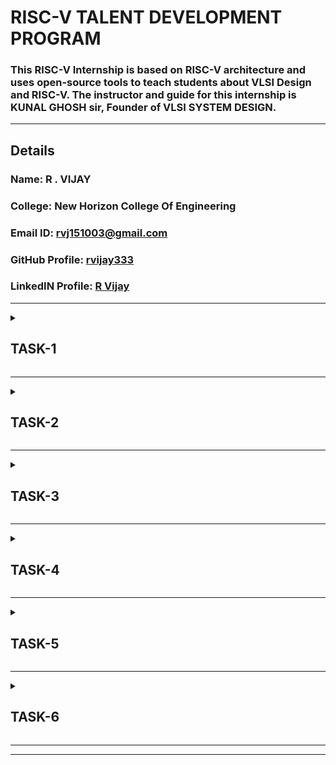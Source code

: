 # RISC-V TALENT DEVELOPMENT PROGRAM

### This RISC-V Internship is based on RISC-V architecture and uses open-source tools to teach students about VLSI Design and RISC-V. The instructor and guide for this internship is KUNAL GHOSH sir, Founder of VLSI SYSTEM DESIGN.

---

## Details

### Name: R . VIJAY
### College: New Horizon College Of Engineering
### Email ID: rvj151003@gmail.com
### GitHub Profile: [rvijay333](https://github.com/rvijay333)
### LinkedIN Profile: [R Vijay](https://www.linkedin.com/in/r-vijay-5085022a4)

---


<details>
<summary><h2><strong>TASK-1</strong></h2></summary>

## Description
This is the TASK 1.  
The code is first typed in the *leafpad editor*.  

The C code is run in the RISC-V compiler using the -O1 optimization flag. It is seen here that at the main block, the number of instruction sets is *15*.

Similarly, we run the C code in the RISC-V compiler using the -Ofast optimization flag. It can be seen that the number of instructions has reduced to *12 instruction sets*, which indicates that the processing speed increases.

### Example: 
- *Main ending address* = 101B0  
- *Main starting address* = 10184  
  Subtracting them:  
  101B0 - 10184 = 2C  
  2C ÷ 4 = 0B (11 instructions) using -Ofast.

Similarly, when we repeat the process using -Ofast, the instructions reduce, indicating a faster way.

---

## Screenshots Task 1
<details>
  <br>
  
![ Screenshot 1](https://github.com/rvijay333/RISC-V-Talent-Development-Program/blob/main/VirtualBox_vsdworkshop_code_sumoneton.png)
  
![ Screenshot 2](https://github.com/rvijay333/RISC-V-Talent-Development-Program/blob/main/VirtualBox_vsdworkshop_codeofast.png)

![ Screenshot 3](https://github.com/rvijay333/RISC-V-Talent-Development-Program/blob/main/VirtualBox_vsdworkshop_main_ofast.png)

![ Screenshot 4](https://github.com/rvijay333/RISC-V-Talent-Development-Program/blob/main/VirtualBox_vsdworkshop_main_sumoneton.png)

</details>

</details>


<hr>
<details>
  <summary><h2><strong>TASK-2</strong></h2></summary>

## Description
In this task we understand the way to debug the code.
we use specific commands to , check the values stored in our registers and pointers . This hepls us to manage and understand the functioning of the code .
we also compile and get the output of our code in risc_v compiler .

- *the initial stack pointer value is* = 3FFFFFFB50
- *the subtracted value is 16(decimal)*
- *the final value stored in stack pointer is* = 3FFFFFFB50-10(*hexa-decimal*)
- = 3FFFFFF40 *as shown below*

  
## Screenshots Task 2
<details>
  <br>
  
![ Screenshot 1](https://github.com/rvijay333/RISC-V-Talent-Development-Program/blob/main/VirtualBox_vsdworkshop_output_riscv_task2.png)

![ Screenshot 1](https://github.com/rvijay333/RISC-V-Talent-Development-Program/blob/main/task2_riscv_11_01_24.png)

</details>
---

<h2>Write a simple c program :</h2>
<h3>C program to calculate area of a circle</h3>

<details>
  <br>

![C_program](https://github.com/user-attachments/assets/0eab6427-aa44-4487-9d2d-4c11e178ad2e)

</details>

<h2>Compilation using Spike :</h2>
<h3>O1-</h3>

<details>
  <br>

![Screenshot from 2025-01-13 22-28-19](https://github.com/user-attachments/assets/bc0543d2-31ba-4945-a2de-293e1026e0e8)
</details>
 


<h3>object dump for O1 -</h3>

<details>
  <br>

![o1objdump](https://github.com/user-attachments/assets/27b338d4-a331-439f-a3ec-8ca6b8a2f123)
</details>
 

<h3>Ofast -</h3>
<details>
  <br>

![Screenshot from 2025-01-13 22-23-00](https://github.com/user-attachments/assets/a7b45986-028d-4570-aaa0-ac8397133fc3)
</details>



<h3>Object dump for Ofast -</h3>
<details>
  <br>

![ofastobjdump](https://github.com/user-attachments/assets/e145d3c3-599f-49b0-aafb-b3d46b0b62b1)
</details>
</details>
<hr>

<details>
  <summary><h2><strong>TASK-3</strong></h2></summary>

<h2>RISC-V Instructions</h2>

<h2>RISC-V uses six basic instruction formats:</h2></p>
<p><h3><u>1. <ins>R-Type:</ins></u></h3> For register-register operations (e.g., add, sub).</p>
<p><h3><u>2. <ins>I-Type:</ins></u></h3> For immediate operations and loads (e.g., addi, ld).</p>
<p><h3><u>3. <ins>S-Type:</ins></u></h3> For store instructions (e.g., sd).</p>
<p><h3><u>4. <ins>B-Type:</ins></u></h3> For branch instructions (e.g., beq, bne).</p>
<p><h3><u>5. <ins>U-Type:</ins></u></h3> For instructions like lui and auipc.</p>
<p><h3><u>6. <ins>J-Type:</ins></u></h3> For jump instructions (e.g., jal).</p>

<h2>Each format has fixed fields:</h2>

<p><h3>1. <ins>opcode:</ins></h3> Identifies the instruction type.</p>
<p><h3>2. <ins>funct3 and funct7</ins>:</h3> Further specify the instruction.</p>
<p><h3>3. <ins>rd, rs1, rs2</ins>:</h3> Register destinations and sources.</p>
<p><h3>4. <ins>imm:</ins>/h3> Immediate values (encoded differently depending on the format).</p>

<h2>Each instruction's binary code is derived by filling in the fields based on the instruction's format. For example:</h2>

ld a2, 1800(gp):
        Type: I-Type
        Fields:
            opcode[6:0]: 0000011 (Load instruction).
            rd[11:7]: 01010 (a2).
            funct3[14:12]: 011 (Load double-word).
            rs1[19:15]: 00100 (gp).
            imm[31:20]: 011100000000 (1800 in decimal).
        Final binary: 01110000000000100011010110000011
        Hexadecimal: 0x7081b603
'''
<p>Then we need to identify the opcode, funct3, and funct7 values for each instruction.</p>
<p>Decode the immediate value formats for I-Type, S-Type, and J-Type instructions.</p>

<h2>RISC-V uses register aliases (x0 to x31), but their corresponding numbers are encoded in the instruction:</h2>

       x10 is a0 (binary: 01010).
       x11 is a1 (binary: 01011).
       x2 is sp (binary: 00010), and so on.
<h2>The objdump file : </h2>
<details>
  <br>

![ofastobjdump](https://github.com/user-attachments/assets/679d6c42-d7d2-4d02-924c-4e30c569544d)
</details>


<h2> This has the following RISC-V instructions - </h2>
<p>1. ld</p>
<p>2. lui</p>
<p>3. addi</p>
<p>4. sd</p>
<p>5. jal</p>
<p>6. ret (pseudo-instruction for jalr x0, ra, 0)</p>
<p>7. auipc</p>
<p>8. beqz (pseudo-instruction for beq)</p>
<p>9. j (jump instruction)</p>
<p>10. sub</p>
<p>11. li (pseudo-instruction for addi x, x0, imm)</p>
<p>12. lw</p>
<p>13. jalr</p>
<p>14. bne</p>
<p>15. call (pseudo-instruction for jal)</p>

<h2> The 32-bit pattern for the above instructions are :</h2>

| #  | Instruction   |         32-bit pattern           | Opcode   | Funct3  | Funct7   | Imm/Offset           |
|----| ------------- | -------------------------------- | -------- | ------- | -------- | -------------------- |
| 1  | ld            | 01110000000000100011010110000011 | 0000011  | 011     | -        | 1800                 |
| 2  | lui           | 00000000001000010100110101101111 | 0110111  | -       | -        | 0x21000              |
| 3  | addi          | 11111111111100010000100100010011 | 0010011  | 000     | -        | -1 (Immediate)       |
| 4  | sd            | 00000000000101000011010010010011 | 0100011  | 011     | -        | Offset from rs1      |
| 5  | jal           | 00110100000000000000000011101111 | 1101111  | -       | -        | Offset to label      |
| 6  | ret           | 00000000000000000000000001100111 | 1100111  | 000     | -        | (Uses ra)            |
| 7  | auipc         | 11111111111100000110101000101111 | 0010111  | -       | -        | Upper Immediate      |
| 8  | beqz          | 00000000110100000110010011100011 | 1100011  | 000     | -        | Relative Offset      |
| 9  | j             | 00001100000000000000000011001111 | 1101111  | -       | -        | Offset to jump       |
| 10 | sub           | 01000000101001010000010110110011 | 0110011  | 000     | 0100000  | (From rs1 and rs2)   |
| 11 | li            | 11111111111100000000100010010011 | 0010011  | 000     | -        | -1 (Immediate)       |
| 12 | lw            | 00000000000101001000010010000011 | 0000011  | 010     | -        | Load address offset  |
| 13 | jalr          | 00000000000001000000000011100111 | 1100111  | 000     | -        | Indirect jump offset |
| 14 | bne           | 00000000000100000001010011100011 | 1100011  | 001     | -        | Relative Offset      |
| 15 | call          | 00000000000000000000000011101111 | 1101111  | -       | -        | Offset to function   |

----
</details>
</details>
<hr>

<details>
  <summary><h2><strong>TASK-4</strong></h2></summary>

#### Following are the differences between standard RISCV ISA and the Instruction Set given in the reference repository:  
  
|  **Operation**  |  **Standard RISCV ISA**  |  **Hardcoded ISA**  |  
|  :----:  |  :----:  |  :----:  |  
|  ADD R6, R2, R1  |  32'h00110333  |  32'h02208300  |  
|  SUB R7, R1, R2  |  32'h402083b3  |  32'h02209380  |  
|  AND R8, R1, R3  |  32'h0030f433  |  32'h0230a400  |  
|  OR R9, R2, R5  |  32'h005164b3  |  32'h02513480  |  
|  XOR R10, R1, R4  |  32'h0040c533  |  32'h0240c500  |  
|  SLT R1, R2, R4  |  32'h0045a0b3  |  32'h02415580  |  
|  ADDI R12, R4, 5  |  32'h004120b3  |  32'h00520600  |  
|  BEQ R0, R0, 15  |  32'h00000f63  |  32'h00f00002  |  
|  SW R3, R1, 2  |  32'h0030a123  |  32'h00209181  |  
|  LW R13, R1, 2  |  32'h0020a683  |  32'h00208681  |  
|  SRL R16, R14, R2  |  32'h0030a123  |  32'h00271803  |
|  SLL R15, R1, R2  |  32'h002097b3  |  32'h00208783  |   
  

#### * Output Waveform of various instructions * 
<details>
  <br>



![OUTPUT WAVEFORMS](https://github.com/rvijay333/RISC-V-Talent-Development-Program/blob/main/task4.png)
</details>


<details>
  <br>



![OUTPUT WAVEFORM INTERPRETATION](https://github.com/rvijay333/RISC-V-Talent-Development-Program/blob/main/task4.png)
</details>
___
___
</details>


<hr>


<details>
  <summary><h2><strong>TASK-5</strong></h2></summary>

# Flip-Flop Simulation with Selection Indicators on VSDSquadron Mini

## Overview
This project demonstrates how to simulate four types of flip‑flops (SR, JK, T, and D) on the VSDSquadron Mini board, which is based on the CH32V00x RISC-V microcontroller. The user can select which flip‑flop to operate by pressing one of four dedicated buttons. Two additional input buttons feed the flip‑flop’s binary inputs (S, R, J, K, T, or D), and the outputs **Q** and **~Q** are shown on two LEDs. Additionally, four extra indicator LEDs light up to show which flip‑flop is currently selected, and two more LEDs display which input buttons are pressed.

### Features
- **4 Flip‑Flop Modes**: SR, JK, T, D
- **Selection Indicators**: Each flip‑flop mode has a dedicated LED.
- **Input Indicators**: Two LEDs show which input buttons are currently pressed.
- **Output LEDs**: Always show **Q** and **¬Q** for every flip‑flop type.
- **GPIO-Based**: Entirely uses GPIO pins for inputs and outputs—no extra multiplexers needed.

### Components Required

| Component                   | Quantity | Purpose/Description                                |
|-----------------------------|----------|----------------------------------------------------|
| VSDSquadron Mini Board      | 1        | The RISC-V microcontroller development board.      |
| Push Buttons                | 6        | 4 for flip‑flop selection, 2 for input bits.         |
| LEDs                        | 8        | 2 for input indicators, 2 for outputs, 4 for flip‑flop selection. |
| Resistors (330 Ω)           | 8        | Current-limiting for each LED.                     |
| Breadboard                  | 1        | For prototyping and wiring.                        |
| Jumper Wires                | ~20      | For making connections.                            |
| USB-C Cable                 | 1        | To power and program the VSDSquadron Mini.         |

## Circuit Connections

### Power & Ground
- **VSDSquadron Mini 3.3 V** → Breadboard’s top (red) power rail.
- **VSDSquadron Mini GND** → Breadboard’s bottom (blue) ground rail.

### Flip‑Flop Selection Buttons (active low)
- **SR** → PD0  
- **JK** → PD1  
- **T** → PD2  
- **D** → PD3  
*Each button’s other terminal connects to ground.*

### Input Buttons (active low)
- **BTN_IN1** → PD4  
- **BTN_IN2** → PD5  
*Each button’s other terminal connects to ground.*

### Input Indicator LEDs (active high) on Port D
- **LED_IN1** anode → PD6 → (330 Ω resistor) → GND  
- **LED_IN2** anode → PD7 → (330 Ω resistor) → GND

### Output LEDs (active high) on Port C
- **LED_OUT1 (Q)** anode → PC0 → (330 Ω resistor) → GND  
- **LED_OUT2 (¬Q)** anode → PC1 → (330 Ω resistor) → GND

### Selection Indicator LEDs (active high) on Port C
- **LED_SEL_SR** anode → PC2 → (330 Ω resistor) → GND  
- **LED_SEL_JK** anode → PC3 → (330 Ω resistor) → GND  
- **LED_SEL_T** anode → PC4 → (330 Ω resistor) → GND  
- **LED_SEL_D** anode → PC5 → (330 Ω resistor) → GND

## Working Principle
1. **Selection**: Press one of the four flip‑flop selection buttons. The corresponding selection LED lights up.
2. **Input**: Provide binary inputs by pressing BTN_IN1 (in1) and BTN_IN2 (in2). The input indicator LEDs show which buttons are pressed.
3. **Processing**: The `ProcessFlipFlop` function applies the logic for SR, JK, T, or D flip‑flops to determine the new state **Q**.
4. **Outputs**: Two LEDs always display **Q** and **¬Q**, regardless of flip‑flop type.
5. **Visual Feedback**: After a short delay, the selection resets so the user can choose another flip‑flop type.

## Truth Tables (Summary)

### SR Flip‑Flop
| S | R | Action             | Q (New)     |
|---|---|--------------------|-------------|
| 0 | 0 | No change          | Q stays same|
| 0 | 1 | Reset Q to 0       | Q = 0       |
| 1 | 0 | Set Q to 1         | Q = 1       |
| 1 | 1 | Invalid (No change) | Q stays same|

### JK Flip‑Flop
| J | K | Action                | Q (New)     |
|---|---|-----------------------|-------------|
| 0 | 0 | No change             | Q stays same|
| 0 | 1 | Reset (Q = 0)         | Q = 0       |
| 1 | 0 | Set (Q = 1)           | Q = 1       |
| 1 | 1 | Toggle (Q = ~Q)       | Q toggles   |

### T Flip‑Flop
| T | Action       | Q (New)     |
|---|--------------|-------------|
| 0 | No change    | Q stays same|
| 1 | Toggle Q     | Q = ~Q      |

### D Flip‑Flop
| D | Action       | Q (New)     |
|---|--------------|-------------|
| 0 | Q = 0        | Q = 0       |
| 1 | Q = 1        | Q = 1       |

### CIRCUIT DIAGRAM 

<details>
  <br>

![CIRCUIT DIAGRAM](https://github.com/rvijay333/RISC-V-Talent-Development-Program/blob/main/flip_flops_using_vsd_squadron_mini.png)
</details>

</details>




<hr>

<details>
  <summary><h2><strong>TASK-6</strong></h2></summary>

  The program is : Implementation of flip flops (SR , JK , T and D ) using VSD Squadron mini .
  
  # Principle :
  The system uses a microcontroller to simulate basic flip‑flop circuits. It reads which flip‑flop mode to use (SR, JK, T, or D) through dedicated selection buttons and shows the selected mode using indicator LEDs. Two additional buttons provide binary input values. The microcontroller processes these inputs using the logic of the selected flip‑flop—setting, resetting, toggling, or directly assigning the output state (Q). The result is then shown on two output LEDs (one displaying Q and the other its inverse, ~Q), while extra LEDs indicate which input buttons are active. Essentially, the project combines user inputs and simple digital logic to mimic the behavior of flip‑flops, with visual feedback provided by LEDs.
  <hr>
   <h4>Program :</h4> 

  ```c //
#include <ch32v00x.h>
#include <debug.h>

// -------------------- Pin Definitions --------------------
// Flip-Flop Selection Buttons (active low)
#define BTN_SR   GPIO_Pin_0  // Select SR flip-flop
#define BTN_JK   GPIO_Pin_1  // Select JK flip-flop
#define BTN_T    GPIO_Pin_2  // Select T flip-flop
#define BTN_D    GPIO_Pin_3  // Select D flip-flop

// Input Buttons (active low)
#define BTN_IN1  GPIO_Pin_4  // For S/J/T/D
#define BTN_IN2  GPIO_Pin_5  // For R/K; not used if T/D

// Input Indicator LEDs on Port D (active high)
#define LED_IN1  GPIO_Pin_6  // Lights when BTN_IN1 is pressed
#define LED_IN2  GPIO_Pin_7  // Lights when BTN_IN2 is pressed

// Output LEDs on Port C (active high)
#define LED_OUT1 GPIO_Pin_0  // Shows Q
#define LED_OUT2 GPIO_Pin_1  // Shows ¬Q

// Selection Indicator LEDs on Port C (active high)
#define LED_SEL_SR GPIO_Pin_2
#define LED_SEL_JK GPIO_Pin_3
#define LED_SEL_T  GPIO_Pin_4
#define LED_SEL_D  GPIO_Pin_5

// Flip-Flop Type Enumeration
typedef enum {
    FF_NONE = 0,
    FF_SR,
    FF_JK,
    FF_T,
    FF_D
} FlipFlopType;

// Global Variables
volatile FlipFlopType selectedFF = FF_NONE;
volatile uint8_t Q = 0;  // Holds the flip-flop's current state

// -------------- Function Prototypes --------------
void GPIO_Config(void);
uint8_t ReadButton(GPIO_TypeDef* port, uint16_t pin);
void SetLED(GPIO_TypeDef* port, uint16_t pin, uint8_t state);
void ProcessFlipFlop(FlipFlopType ffType, uint8_t in1, uint8_t in2);
void UpdateOutputLEDs(FlipFlopType ffType, uint8_t Q);
void ShowSelectedFF(FlipFlopType ffType);
void Delay_Ms(uint32_t ms);
void Delay_Init(void);

// ---------------- GPIO Configuration ---------------
void GPIO_Config(void)
{
    GPIO_InitTypeDef GPIO_InitStructure = {0};

    // Enable clocks for Port D and Port C
    RCC_APB2PeriphClockCmd(RCC_APB2Periph_GPIOD, ENABLE);
    RCC_APB2PeriphClockCmd(RCC_APB2Periph_GPIOC, ENABLE);

    // Configure Buttons (selection + input) on Port D as input pull-up
    GPIO_InitStructure.GPIO_Pin = BTN_SR | BTN_JK | BTN_T | BTN_D | BTN_IN1 | BTN_IN2;
    GPIO_InitStructure.GPIO_Mode = GPIO_Mode_IPU;
    GPIO_Init(GPIOD, &GPIO_InitStructure);

    // Configure Input Indicator LEDs on Port D as output push-pull
    GPIO_InitStructure.GPIO_Pin = LED_IN1 | LED_IN2;
    GPIO_InitStructure.GPIO_Mode = GPIO_Mode_Out_PP;
    GPIO_InitStructure.GPIO_Speed = GPIO_Speed_50MHz;
    GPIO_Init(GPIOD, &GPIO_InitStructure);

    // Configure Output LEDs on Port C (Q, ¬Q) as output push-pull
    GPIO_InitStructure.GPIO_Pin = LED_OUT1 | LED_OUT2;
    GPIO_Init(GPIOC, &GPIO_InitStructure);

    // Configure Selection Indicator LEDs on Port C as output push-pull
    GPIO_InitStructure.GPIO_Pin = LED_SEL_SR | LED_SEL_JK | LED_SEL_T | LED_SEL_D;
    GPIO_Init(GPIOC, &GPIO_InitStructure);
}

// ----------- Read Button State (Active Low) -----------
uint8_t ReadButton(GPIO_TypeDef* port, uint16_t pin)
{
    return (GPIO_ReadInputDataBit(port, pin) == Bit_RESET) ? 1 : 0;
}

// ----------------- LED Control -----------------
void SetLED(GPIO_TypeDef* port, uint16_t pin, uint8_t state)
{
    if(state)
        GPIO_WriteBit(port, pin, Bit_SET);
    else
        GPIO_WriteBit(port, pin, Bit_RESET);
}

// ---------------- Flip-Flop Logic --------------
void ProcessFlipFlop(FlipFlopType ffType, uint8_t in1, uint8_t in2)
{
    switch(ffType)
    {
        case FF_SR:
            if(in1 && !in2)
                Q = 1;
            else if(!in1 && in2)
                Q = 0;
            break;
        case FF_JK:
            if(in1 == 0 && in2 == 0)
            {
                // no change
            }
            else if(in1 && !in2)
            {
                Q = 1;
            }
            else if(!in1 && in2)
            {
                Q = 0;
            }
            else if(in1 && in2)
            {
                Q = !Q;
            }
            break;
        case FF_T:
            if(in1)
                Q = !Q;
            break;
        case FF_D:
            Q = in1;
            break;
        default:
            break;
    }
}

// ------------- Update Output LEDs --------------
void UpdateOutputLEDs(FlipFlopType ffType, uint8_t Q)
{
    SetLED(GPIOC, LED_OUT1, Q);
    SetLED(GPIOC, LED_OUT2, !Q);
}

// --- Show Selected Flip-Flop Indicator LED ---
void ShowSelectedFF(FlipFlopType ffType)
{
    // Turn off all selection indicator LEDs first
    SetLED(GPIOC, LED_SEL_SR, 0);
    SetLED(GPIOC, LED_SEL_JK, 0);
    SetLED(GPIOC, LED_SEL_T, 0);
    SetLED(GPIOC, LED_SEL_D, 0);

    // Turn on the LED for the selected flip-flop
    switch(ffType)
    {
        case FF_SR:
            SetLED(GPIOC, LED_SEL_SR, 1);
            break;
        case FF_JK:
            SetLED(GPIOC, LED_SEL_JK, 1);
            break;
        case FF_T:
            SetLED(GPIOC, LED_SEL_T, 1);
            break;
        case FF_D:
            SetLED(GPIOC, LED_SEL_D, 1);
            break;
        default:
            break;
    }
}

// ------------------- Main ----------------------
int main(void)
{
    NVIC_PriorityGroupConfig(NVIC_PriorityGroup_1);
    SystemCoreClockUpdate();
    Delay_Init();
    GPIO_Config();

    selectedFF = FF_NONE;
    Q = 0;
    // Turn off all LEDs initially
    SetLED(GPIOD, LED_IN1 | LED_IN2, 0);
    SetLED(GPIOC, LED_OUT1 | LED_OUT2 | LED_SEL_SR | LED_SEL_JK | LED_SEL_T | LED_SEL_D, 0);

    while(1)
    {
        // Check which flip-flop selection button is pressed
        if(ReadButton(GPIOD, BTN_SR)) {
            selectedFF = FF_SR;
        }
        else if(ReadButton(GPIOD, BTN_JK)) {
            selectedFF = FF_JK;
        }
        else if(ReadButton(GPIOD, BTN_T)) {
            selectedFF = FF_T;
        }
        else if(ReadButton(GPIOD, BTN_D)) {
            selectedFF = FF_D;
        }

        // If a flip-flop is selected, process its input and output
        if(selectedFF != FF_NONE)
        {
            ShowSelectedFF(selectedFF);

            uint8_t in1 = ReadButton(GPIOD, BTN_IN1);
            uint8_t in2 = (selectedFF == FF_SR || selectedFF == FF_JK) ? ReadButton(GPIOD, BTN_IN2) : 0;

            SetLED(GPIOD, LED_IN1, in1);
            SetLED(GPIOD, LED_IN2, in2);

            ProcessFlipFlop(selectedFF, in1, in2);
            UpdateOutputLEDs(selectedFF, Q);

            Delay_Ms(1000);

            selectedFF = FF_NONE;
            SetLED(GPIOD, LED_IN1, 0);
            SetLED(GPIOD, LED_IN2, 0);
            ShowSelectedFF(FF_NONE);
        }

        Delay_Ms(100);
    }
}

void NMI_Handler(void) __attribute__((interrupt("WCH-Interrupt-fast")));
void HardFault_Handler(void) __attribute__((interrupt("WCH-Interrupt-fast")));
void NMI_Handler(void) {}
void HardFault_Handler(void)
{
    while (1) {}
}
 ```

</details>
<hr>

_ _ _
